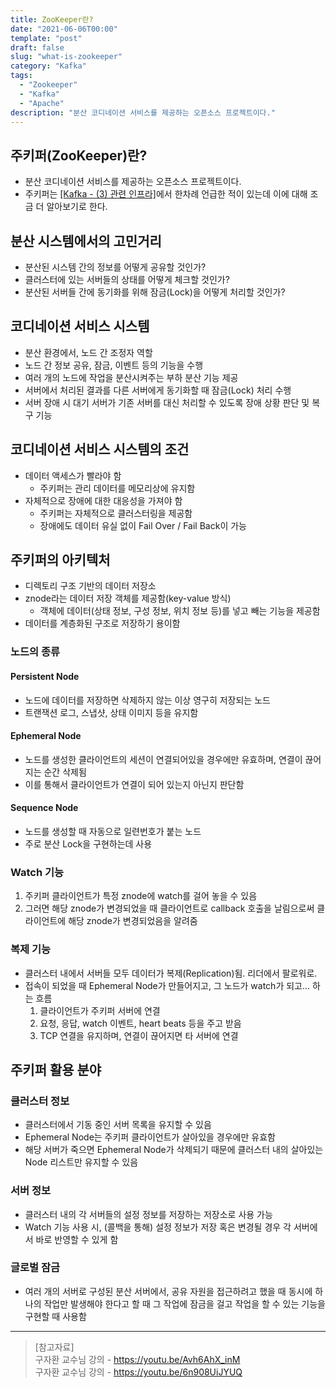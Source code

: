 ```yaml
---
title: ZooKeeper란?
date: "2021-06-06T00:00"
template: "post"
draft: false
slug: "what-is-zookeeper"
category: "Kafka"
tags:
  - "Zookeeper"
  - "Kafka"
  - "Apache"
description: "분산 코디네이션 서비스를 제공하는 오픈소스 프로젝트이다."
---
```


## 주키퍼(ZooKeeper)란?
- 분산 코디네이션 서비스를 제공하는 오픈소스 프로젝트이다.
- 주키퍼는 [[Kafka - (3) 관련 인프라]](/posts/kafka-infra)에서 한차례 언급한 적이 있는데 이에 대해 조금 더 알아보기로 한다.

## 분산 시스템에서의 고민거리
- 분산된 시스템 간의 정보를 어떻게 공유할 것인가?
- 클러스터에 있는 서버들의 상태를 어떻게 체크할 것인가?
- 분산된 서버들 간에 동기화를 위해 잠금(Lock)을 어떻게 처리할 것인가?

## 코디네이션 서비스 시스템
- 분산 환경에서, 노드 간 조정자 역할
- 노드 간 정보 공유, 잠금, 이벤트 등의 기능을 수행
- 여러 개의 노드에 작업을 분산시켜주는 부하 분산 기능 제공
- 서버에서 처리된 결과를 다른 서버에게 동기화할 때 잠금(Lock) 처리 수행
- 서버 장애 시 대기 서버가 기존 서버를 대신 처리할 수 있도록 장애 상황 판단 및 복구 기능

## 코디네이션 서비스 시스템의 조건
- 데이터 액세스가 빨라야 함
  - 주키퍼는 관리 데이터를 메모리상에 유지함
- 자체적으로 장애에 대한 대응성을 가져야 함
  - 주키퍼는 자체적으로 클러스터링을 제공함
  - 장애에도 데이터 유실 없이 Fail Over / Fail Back이 가능

## 주키퍼의 아키텍처
- 디렉토리 구조 기반의 데이터 저장소
- znode라는 데이터 저장 객체를 제공함(key-value 방식)
  - 객체에 데이터(상태 정보, 구성 정보, 위치 정보 등)를 넣고 빼는 기능을 제공함
- 데이터를 계층화된 구조로 저장하기 용이함

### 노드의 종류
#### Persistent Node
- 노드에 데이터를 저장하면 삭제하지 않는 이상 영구히 저장되는 노드
- 트랜잭션 로그, 스냅샷, 상태 이미지 등을 유지함

#### Ephemeral Node
- 노드를 생성한 클라이언트의 세션이 연결되어있을 경우에만 유효하며, 연결이 끊어지는 순간 삭제됨
- 이를 통해서 클라이언트가 연결이 되어 있는지 아닌지 판단함

#### Sequence Node
- 노드를 생성할 때 자동으로 일련번호가 붙는 노드
- 주로 분산 Lock을 구현하는데 사용

### Watch 기능
1. 주키퍼 클라이언트가 특정 znode에 watch를 걸어 놓을 수 있음
2. 그러면 해당 znode가 변경되었을 때 클라이언트로 callback 호출을 날림으로써 클라이언트에 해당 znode가 변경되었음을 알려줌

### 복제 기능
- 클러스터 내에서 서버들 모두 데이터가 복제(Replication)됨. 리더에서 팔로워로.
- 접속이 되었을 때 Ephemeral Node가 만들어지고, 그 노드가 watch가 되고... 하는 흐름
  1. 클라이언트가 주키퍼 서버에 연결
  2. 요청, 응답, watch 이벤트, heart beats 등을 주고 받음
  3. TCP 연결을 유지하며, 연결이 끊어지면 타 서버에 연결

## 주키퍼 활용 분야
### 클러스터 정보
- 클러스터에서 기동 중인 서버 목록을 유지할 수 있음
- Ephemeral Node는 주키퍼 클라이언트가 살아있을 경우에만 유효함
- 해당 서버가 죽으면 Ephemeral Node가 삭제되기 때문에 클러스터 내의 살아있는 Node 리스트만 유지할 수 있음

### 서버 정보
- 클러스터 내의 각 서버들의 설정 정보를 저장하는 저장소로 사용 가능
- Watch 기능 사용 시, (콜백을 통해) 설정 정보가 저장 혹은 변경될 경우 각 서버에서 바로 반영할 수 있게 함

### 글로벌 잠금
- 여러 개의 서버로 구성된 분산 서버에서, 공유 자원을 접근하려고 했을 때 동시에 하나의 작업만 발생해야 한다고 할 때 그 작업에 잠금을 걸고 작업을 할 수 있는 기능을 구현할 때 사용함

---

> [참고자료]  
> 구자환 교수님 강의 - https://youtu.be/Avh6AhX_inM  
> 구자환 교수님 강의 - https://youtu.be/6n908UiJYUQ  
